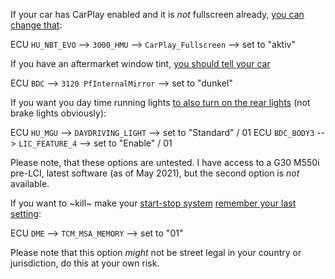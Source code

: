 If your car has CarPlay enabled and it is _not_ fullscreen already, [you can change that](https://www.g30-forum.de/forum/thread/684-bimmercode-expertenmodus-codierliste-und-nichts-anderes/?postID=10976#post10976):

ECU `HU_NBT_EVO` --> `3000_HMU` --> `CarPlay_Fullscreen` --> set to "aktiv"

If you have an aftermarket window tint, [you should tell your car](https://www.g30-forum.de/forum/thread/684-bimmercode-expertenmodus-codierliste-und-nichts-anderes/?postID=8474#post8474)

ECU `BDC` --> `3120 PfInternalMirror` --> set to "dunkel"

If you want you day time running lights [to also turn on the rear lights](https://www.g30-forum.de/forum/thread/309-bimmercode-liste-aller-codierungen-g30-g31/?postID=12471#post12471) (not brake lights obviously):

ECU `HU_MGU` --> `DAYDRIVING_LIGHT` --> set to "Standard" / 01
ECU `BDC_BODY3` --> `LIC_FEATURE_4` --> set to "Enable" / 01

Please note, that these options are untested. I have access to a G30 M550i pre-LCI, latest software (as of May 2021), but the second option is _not_ available.

If you want to ~kill~ make your [start-stop system](https://en.wikipedia.org/wiki/Start-stop_system) [remember your last setting](https://g30.bimmerpost.com/forums/showpost.php?p=22472406&postcount=4):

ECU `DME` --> `TCM_MSA_MEMORY` --> set to "01"

Please note that this option _might_ not be street legal in your country or jurisdiction, do this at your own risk.

